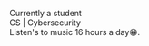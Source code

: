 Currently a student \
CS | Cybersecurity \
Listen's to music 16 hours a day😁.

<!---
Hitesh01839/Hitesh01839 is a ✨ special ✨ repository because its `README.md` (this file) appears on your GitHub profile.
You can click the Preview link to take a look at your changes.
--->
